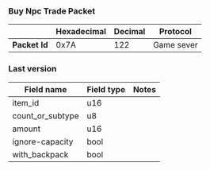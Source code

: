 ### Buy Npc Trade Packet

|               | Hexadecimal | Decimal | Protocol   |
| ------------- | ----------- | ------- | ---------- |
| **Packet Id** | 0x7A        | 122     | Game sever |

### Last version

| Field name       | Field type | Notes |
| ---------------- | ---------- | ----- |
| item_id          | u16        |       |
| count_or_subtype | u8         |       |
| amount           | u16        |       |
| ignore-capacity  | bool       |       |
| with_backpack    | bool       |       |
